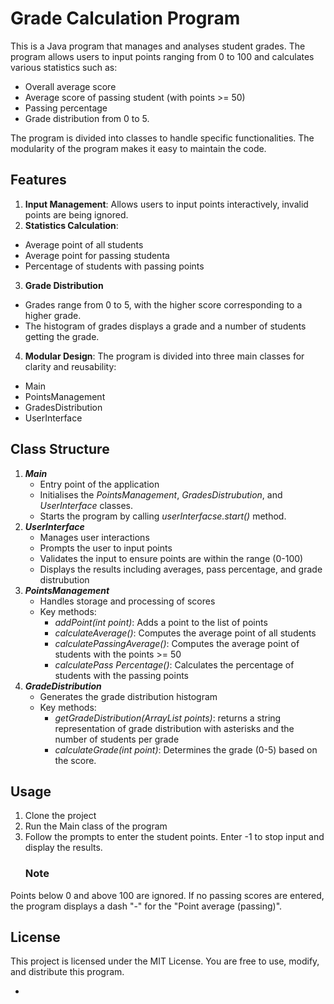 # Grade Calculation Program

This is a Java program that manages and analyses student grades. The program allows users to input points ranging from 0 to 100 and calculates various statistics such as:
- Overall average score
- Average score of passing student (with points >= 50)
- Passing percentage
- Grade distribution from 0 to 5.

The program is divided into classes to handle specific functionalities. The modularity of the program makes it easy to maintain the code.

## Features
1. **Input Management**: Allows users to input points interactively, invalid points are being ignored.
2. **Statistics Calculation**:
  - Average point of all students
  - Average point for passing studenta
  - Percentage of students with passing points
3. **Grade Distribution**
  - Grades range from 0 to 5, with the higher score corresponding to a higher grade.
  - The histogram of grades displays a grade and a number of students getting the grade.
4. **Modular Design**: The program is divided into three main classes for clarity and reusability:
- Main
- PointsManagement
- GradesDistribution
- UserInterface

## Class Structure
1. ***Main***
   - Entry point of the application
   - Initialises the *PointsManagement*, *GradesDistrubution*, and *UserInterface* classes.
   - Starts the program by calling *userInterfacse.start()* method.
2. ***UserInterface***
   - Manages user interactions
   - Prompts the user to input points
   - Validates the input to ensure points are within the range (0-100)
   - Displays the results including averages, pass percentage, and grade distrubution
3. ***PointsManagement***
   - Handles storage and processing of scores
   - Key methods:
     - *addPoint(int point)*: Adds a point to the list of points
     - *calculateAverage()*: Computes the average point of all students
     - *calculatePassingAverage()*: Computes the average point of students with the points >= 50
     - *calculatePass Percentage()*: Calculates the percentage of students with the passing points
4. ***GradeDistribution***
   - Generates the grade distribution histogram
   - Key methods:
     - *getGradeDistribution(ArrayList<Integer> points)*: returns a string representation of grade distribution with asterisks and the number of students per grade
     - *calculateGrade(int point)*: Determines the grade (0-5) based on the score. 

## Usage
1. Clone the project
2. Run the Main class of the program
3. Follow the prompts to enter the student points. Enter -1 to stop input and display the results.
   ### Note
 Points below 0 and above 100 are ignored. If no passing scores are entered, the program displays a dash "-" for the "Point average (passing)".

## License
This project is licensed under the MIT License. You are free to use, modify, and distribute this program.

   
     

- 
